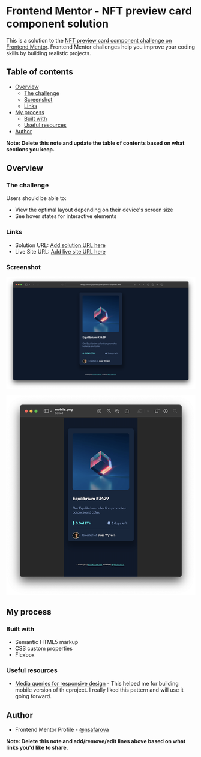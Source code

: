 # Frontend Mentor - NFT preview card component solution

This is a solution to the [NFT preview card component challenge on Frontend Mentor](https://www.frontendmentor.io/challenges/nft-preview-card-component-SbdUL_w0U). Frontend Mentor challenges help you improve your coding skills by building realistic projects. 

## Table of contents

- [Overview](#overview)
  - [The challenge](#the-challenge)
  - [Screenshot](#screenshot)
  - [Links](#links)
- [My process](#my-process)
  - [Built with](#built-with)
  - [Useful resources](#useful-resources)
- [Author](#author)

**Note: Delete this note and update the table of contents based on what sections you keep.**

## Overview

### The challenge

Users should be able to:

- View the optimal layout depending on their device's screen size
- See hover states for interactive elements

### Links

- Solution URL: [Add solution URL here](https://your-solution-url.com)
- Live Site URL: [Add live site URL here](https://your-live-site-url.com)

### Screenshot

![desktop version](./desktop.png)

![mobile version](./mobile.png)

## My process

### Built with

- Semantic HTML5 markup
- CSS custom properties
- Flexbox

### Useful resources

- [Media queries for responsive design](https://www.w3schools.com/css/css_rwd_mediaqueries.asp) - This helped me for building mobile version of th eproject. I really liked this pattern and will use it going forward.

## Author

- Frontend Mentor Profile - [@nsafarova](https://www.frontendmentor.io/profile/nsafarova)


**Note: Delete this note and add/remove/edit lines above based on what links you'd like to share.**


